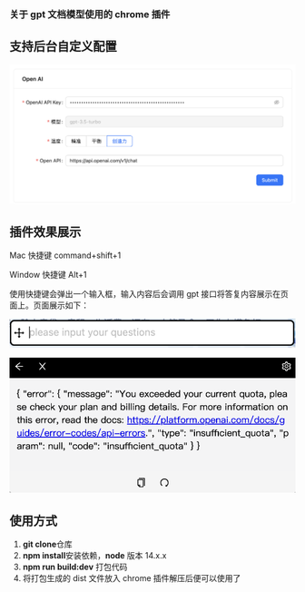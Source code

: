 ### 关于 gpt 文档模型使用的 chrome 插件

## 支持后台自定义配置

![image-20240307163132959](https://raw.githubusercontent.com/CaesarKI/gpt_chrome/master/static/img/back.png)

## 插件效果展示

Mac 快捷键 command+shift+1

Window 快捷键 Alt+1

使用快捷键会弹出一个输入框，输入内容后会调用 gpt 接口将答复内容展示在页面上。页面展示如下：

![image-20240307163802445](https://raw.githubusercontent.com/CaesarKI/gpt_chrome/master/static/img/input.png)

![image-20240307164012188](https://raw.githubusercontent.com/CaesarKI/gpt_chrome/master/static/img/panel.png)

## 使用方式

1. **git clone**仓库
2. **npm install**安装依赖，**node** 版本 14.x.x
3. **npm run build:dev** 打包代码
4. 将打包生成的 dist 文件放入 chrome 插件解压后便可以使用了
